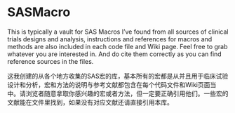 # SASMacro

This is typically a vault for SAS Macros I’ve found from all sources of clinical trials designs and analysis, instructions and references for macros and methods are also included in each code file and Wiki page. Feel free to grab whatever you are interested in. And do cite them correctly as you can find reference sources in the files. 

这我创建的从各个地方收集的SAS宏的库，基本所有的宏都是从并且用于临床试验设计和分析，宏和方法的说明与参考文献都包含在每个代码文件和Wiki页面当中。请浏览者随意拿取你感兴趣的宏或者方法，但一定要正确引用他们。一些宏的文献能在文件里找到，如果没有对应文献还请直接引用本库。
